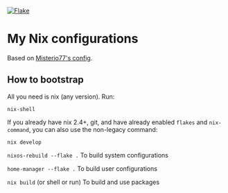 [![Flake](https://github.com/stephenreynolds/nix-config/actions/workflows/flake-check.yml/badge.svg)](https://github.com/stephenreynolds/nix-config/actions/workflows/flake-check.yml)

# My Nix configurations

Based on [Misterio77's config](https://github.com/Misterio77/nix-config).

## How to bootstrap

All you need is nix (any version). Run:
```
nix-shell
```

If you already have nix 2.4+, git, and have already enabled `flakes` and
`nix-command`, you can also use the non-legacy command:
```
nix develop
```

`nixos-rebuild --flake .` To build system configurations

`home-manager --flake .` To build user configurations

`nix build` (or shell or run) To build and use packages
